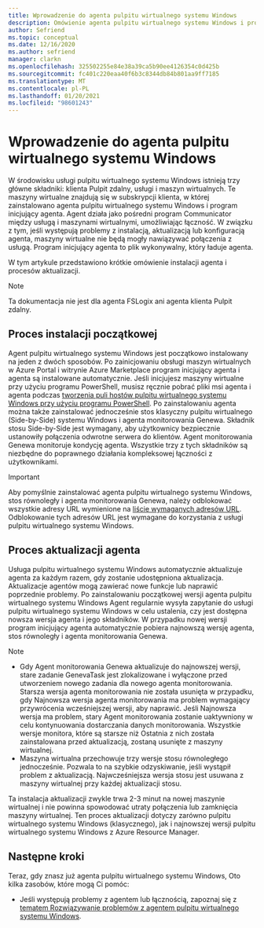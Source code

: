 ```yaml
---
title: Wprowadzenie do agenta pulpitu wirtualnego systemu Windows
description: Omówienie agenta pulpitu wirtualnego systemu Windows i procesów aktualizacji.
author: Sefriend
ms.topic: conceptual
ms.date: 12/16/2020
ms.author: sefriend
manager: clarkn
ms.openlocfilehash: 325502255e84e38a39ca5b90ee4126354c0d425b
ms.sourcegitcommit: fc401c220eaa40f6b3c8344db84b801aa9ff7185
ms.translationtype: MT
ms.contentlocale: pl-PL
ms.lasthandoff: 01/20/2021
ms.locfileid: "98601243"
---
```

# <a name="get-started-with-the-windows-virtual-desktop-agent"></a>Wprowadzenie do agenta pulpitu wirtualnego systemu Windows

W środowisku usługi pulpitu wirtualnego systemu Windows istnieją trzy główne składniki: klienta Pulpit zdalny, usługi i maszyn wirtualnych. Te maszyny wirtualne znajdują się w subskrypcji klienta, w której zainstalowano agenta pulpitu wirtualnego systemu Windows i program inicjujący agenta. Agent działa jako pośredni program Communicator między usługą i maszynami wirtualnymi, umożliwiając łączność. W związku z tym, jeśli występują problemy z instalacją, aktualizacją lub konfiguracją agenta, maszyny wirtualne nie będą mogły nawiązywać połączenia z usługą. Program inicjujący agenta to plik wykonywalny, który ładuje agenta. 

W tym artykule przedstawiono krótkie omówienie instalacji agenta i procesów aktualizacji.

>[!NOTE]
>Ta dokumentacja nie jest dla agenta FSLogix ani agenta klienta Pulpit zdalny.


## <a name="initial-installation-process"></a>Proces instalacji początkowej

Agent pulpitu wirtualnego systemu Windows jest początkowo instalowany na jeden z dwóch sposobów. Po zainicjowaniu obsługi maszyn wirtualnych w Azure Portal i witrynie Azure Marketplace program inicjujący agenta i agenta są instalowane automatycznie. Jeśli inicjujesz maszyny wirtualne przy użyciu programu PowerShell, musisz ręcznie pobrać pliki msi agenta i agenta podczas [tworzenia puli hostów pulpitu wirtualnego systemu Windows przy użyciu programu PowerShell](create-host-pools-powershell.md#register-the-virtual-machines-to-the-windows-virtual-desktop-host-pool). Po zainstalowaniu agenta można także zainstalować jednocześnie stos klasyczny pulpitu wirtualnego (Side-by-Side) systemu Windows i agenta monitorowania Genewa. Składnik stosu Side-by-Side jest wymagany, aby użytkownicy bezpiecznie ustanowiły połączenia odwrotne serwera do klientów. Agent monitorowania Genewa monitoruje kondycję agenta. Wszystkie trzy z tych składników są niezbędne do poprawnego działania kompleksowej łączności z użytkownikami.

>[!IMPORTANT]
>Aby pomyślnie zainstalować agenta pulpitu wirtualnego systemu Windows, stos równoległy i agenta monitorowania Genewa, należy odblokować wszystkie adresy URL wymienione na [liście wymaganych adresów URL](safe-url-list.md#virtual-machines). Odblokowanie tych adresów URL jest wymagane do korzystania z usługi pulpitu wirtualnego systemu Windows.

## <a name="agent-update-process"></a>Proces aktualizacji agenta

Usługa pulpitu wirtualnego systemu Windows automatycznie aktualizuje agenta za każdym razem, gdy zostanie udostępniona aktualizacja. Aktualizacje agentów mogą zawierać nowe funkcje lub naprawić poprzednie problemy. Po zainstalowaniu początkowej wersji agenta pulpitu wirtualnego systemu Windows Agent regularnie wysyła zapytanie do usługi pulpitu wirtualnego systemu Windows w celu ustalenia, czy jest dostępna nowsza wersja agenta i jego składników. W przypadku nowej wersji program inicjujący agenta automatycznie pobiera najnowszą wersję agenta, stos równoległy i agenta monitorowania Genewa.

>[!NOTE]
>- Gdy Agent monitorowania Genewa aktualizuje do najnowszej wersji, stare zadanie GenevaTask jest zlokalizowane i wyłączone przed utworzeniem nowego zadania dla nowego agenta monitorowania. Starsza wersja agenta monitorowania nie została usunięta w przypadku, gdy Najnowsza wersja agenta monitorowania ma problem wymagający przywrócenia wcześniejszej wersji, aby naprawić. Jeśli Najnowsza wersja ma problem, stary Agent monitorowania zostanie uaktywniony w celu kontynuowania dostarczania danych monitorowania. Wszystkie wersje monitora, które są starsze niż Ostatnia z nich została zainstalowana przed aktualizacją, zostaną usunięte z maszyny wirtualnej.
>- Maszyna wirtualna przechowuje trzy wersje stosu równoległego jednocześnie. Pozwala to na szybkie odzyskiwanie, jeśli wystąpił problem z aktualizacją. Najwcześniejsza wersja stosu jest usuwana z maszyny wirtualnej przy każdej aktualizacji stosu.

Ta instalacja aktualizacji zwykle trwa 2-3 minut na nowej maszynie wirtualnej i nie powinna spowodować utraty połączenia lub zamknięcia maszyny wirtualnej. Ten proces aktualizacji dotyczy zarówno pulpitu wirtualnego systemu Windows (klasycznego), jak i najnowszej wersji pulpitu wirtualnego systemu Windows z Azure Resource Manager.

## <a name="next-steps"></a>Następne kroki

Teraz, gdy znasz już agenta pulpitu wirtualnego systemu Windows, Oto kilka zasobów, które mogą Ci pomóc:

- Jeśli występują problemy z agentem lub łącznością, zapoznaj się z [tematem Rozwiązywanie problemów z agentem pulpitu wirtualnego systemu Windows](troubleshoot-agent.md).